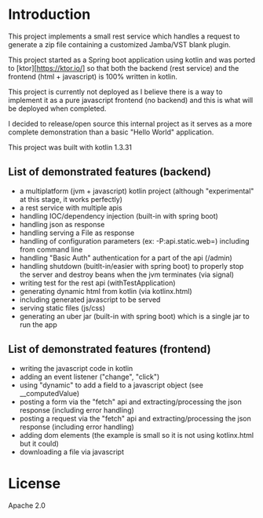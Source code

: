 Introduction
============

This project implements a small rest service which handles a request to generate a zip file containing a customized Jamba/VST blank plugin.

This project started as a Spring boot application using kotlin and was ported to [ktor][https://ktor.io/] so that both the backend (rest service) and the frontend (html + javascript) is 100% written in kotlin.

This project is currently not deployed as I believe there is a way to implement it as a pure javascript frontend (no backend) and this is what will be deployed when completed.

I decided to release/open source this internal project as it serves as a more complete demonstration than a basic "Hello World" application.

This project was built with kotlin 1.3.31

List of demonstrated features (backend)
---------------------------------------

* a multiplatform (jvm + javascript) kotlin project (although "experimental" at this stage, it works perfectly)
* a rest service with multiple apis
* handling IOC/dependency injection (built-in with spring boot)
* handling json as response
* handling serving a File as response
* handling of configuration parameters (ex: -P:api.static.web=) including from command line
* handling "Basic Auth" authentication for a part of the api (/admin)
* handling shutdown (buitlt-in/easier with spring boot) to properly stop the server and destroy beans when the jvm terminates (via signal)
* writing test for the rest api (withTestApplication)
* generating dynamic html from kotlin (via kotlinx.html)
* including generated javascript to be served
* serving static files (js/css)
* generating an uber jar (built-in with spring boot) which is a single jar to run the app

List of demonstrated features (frontend)
----------------------------------------

* writing the javascript code in kotlin
* adding an event listener ("change", "click")
* using "dynamic" to add a field to a javascript object (see __computedValue)
* posting a form via the "fetch" api and extracting/processing the json response (including error handling)
* posting a request via the "fetch" api and extracting/processing the json response (including error handling)
* adding dom elements (the example is small so it is not using kotlinx.html but it could)
* downloading a file via javascript

License
=======

Apache 2.0

